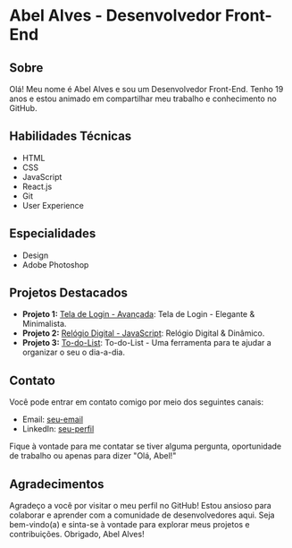 # Abel Alves - Desenvolvedor Front-End

## Sobre

Olá! Meu nome é Abel Alves e sou um Desenvolvedor Front-End. Tenho 19 anos e estou animado em compartilhar meu trabalho e conhecimento no GitHub.

## Habilidades Técnicas

- HTML
- CSS
- JavaScript
- React.js
- Git
- User Experience

## Especialidades

- Design
- Adobe Photoshop

## Projetos Destacados

- **Projeto 1:** [Tela de Login - Avançada](https://github.com/AbelDevJS/Tela-de-Login-Elegante): Tela de Login - Elegante & Minimalista.
- **Projeto 2:** [Relógio Digital - JavaScript](https://github.com/AbelDevJS/RelogioDigital): Relógio Digital & Dinâmico.
- **Projeto 3:** [To-do-List](https://github.com/AbelDevJS/ToDoList): To-do-List - Uma ferramenta para te ajudar a organizar o seu o dia-a-dia.

## Contato

Você pode entrar em contato comigo por meio dos seguintes canais:

- Email: [seu-email](suportabel.editing@gmail.com)
- LinkedIn: [seu-perfil](https://www.linkedin.com/in/abelthedev/)

Fique à vontade para me contatar se tiver alguma pergunta, oportunidade de trabalho ou apenas para dizer "Olá, Abel!"

## Agradecimentos

Agradeço a você por visitar o meu perfil no GitHub! Estou ansioso para colaborar e aprender com a comunidade de desenvolvedores aqui. Seja bem-vindo(a) e sinta-se à vontade para explorar meus projetos e contribuições. Obrigado, Abel Alves!
